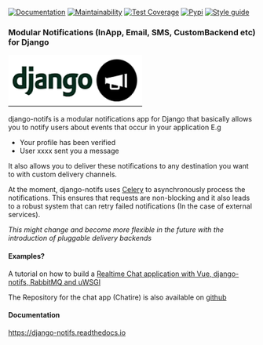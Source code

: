 [![Documentation](https://readthedocs.org/projects/django-notifs/badge/)](https://django-notifs.readthedocs.io)
[![Maintainability](https://api.codeclimate.com/v1/badges/3f5dd1e1833c12c79db9/maintainability)](https://codeclimate.com/github/danidee10/django-notifs/maintainability)
[![Test Coverage](https://api.codeclimate.com/v1/badges/3f5dd1e1833c12c79db9/test_coverage)](https://codeclimate.com/github/danidee10/django-notifs/test_coverage)
[![Pypi](https://img.shields.io/pypi/v/django-notifs.svg)](https://pypi.python.org/pypi/django-notifs)
[![Style guide](https://img.shields.io/badge/code%20style-pep8-green.svg)](https://www.python.org/dev/peps/pep-0008/)

<h3>Modular Notifications (InApp, Email, SMS, CustomBackend etc) for Django</h3>

![django-notifs](./docs/_static/images/django-notifs.png)

django-notifs is a modular notifications app for Django that basically allows you to notify users about events that occur in your application E.g

- Your profile has been verified
- User xxxx sent you a message

It also allows you to deliver these notifications to any destination you want to with custom delivery channels.

At the moment, django-notifs uses [Celery](https://docs.celeryproject.org/en/stable/) to asynchronously process the notifications. This ensures that requests are non-blocking and it also leads to a robust system that can retry failed notifications (In the case of external services).

*This might change and become more flexible in the future with the introduction of pluggable delivery backends*

#### Examples?

A tutorial on how to build a [Realtime Chat application with Vue, django-notifs, RabbitMQ and uWSGI](https://danidee10.github.io/2018/01/01/realtime-django-1.html)

The Repository for the chat app (Chatire) is also available on [github](https://github.com/danidee10/chatire)


#### Documentation
https://django-notifs.readthedocs.io

